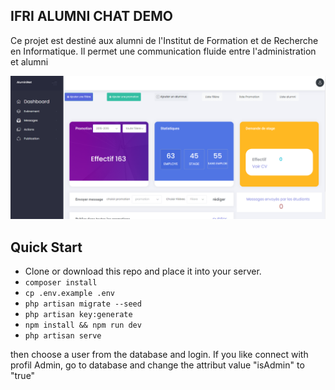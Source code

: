 
## IFRI ALUMNI CHAT DEMO
Ce projet est destiné aux alumni de l'Institut de Formation et de Recherche en Informatique. Il permet une communication fluide entre l'administration et alumni

![./dashboard_ifri.png](/dashboard_Ifri.png)




## Quick Start

-   Clone or download this repo and place it into your server.
-   `composer install `
-   `cp .env.example .env `
-   `php artisan migrate --seed`
-   `php artisan key:generate`
-   `npm install && npm run dev`
-   `php artisan serve`
  

then choose a user from the database and login.
If you like connect with profil Admin, go to database and change the attribut value "isAdmin" to "true"
